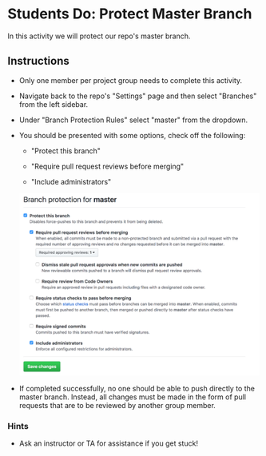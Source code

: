 # Students Do: Protect Master Branch

In this activity we will protect our repo's master branch.

## Instructions

- Only one member per project group needs to complete this activity.

- Navigate back to the repo's "Settings" page and then select "Branches" from the left sidebar.

- Under "Branch Protection Rules" select "master" from the dropdown.

- You should be presented with some options, check off the following:

  - "Protect this branch"

  - "Require pull request reviews before merging"

  - "Include administrators"

  ![Protect Branch](Images/01-Protect.png)

- If completed successfully, no one should be able to push directly to the master branch. Instead, all changes must be made in the form of pull requests that are to be reviewed by another group member.

### Hints

- Ask an instructor or TA for assistance if you get stuck!
